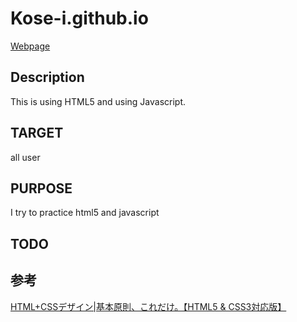 # Kose-i.github.io

[Webpage](https://kose-i.github.io)

## Description

  This is using HTML5 and using Javascript.

## TARGET

  all user

## PURPOSE
  
  I try to practice html5 and javascript

## TODO

## 参考

[HTML+CSSデザイン|基本原則、これだけ。【HTML5 & CSS3対応版】](http://urx2.nu/OtoF)
